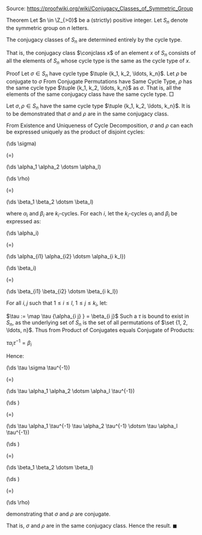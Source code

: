 # 

Source: https://proofwiki.org/wiki/Conjugacy_Classes_of_Symmetric_Group

Theorem
Let $n \in \Z_{>0}$ be a (strictly) positive integer.
Let $S_n$ denote the symmetric group on $n$ letters.

The conjugacy classes of $S_n$ are determined entirely by the cycle type.

That is, the conjugacy class $\conjclass x$ of an element $x$ of $S_n$ consists of all the elements of $S_n$ whose cycle type is the same as the cycle type of $x$.


Proof
Let $\sigma \in S_n$ have cycle type $\tuple {k_1, k_2, \ldots, k_n}$.
Let $\rho$ be conjugate to $\sigma$
From Conjugate Permutations have Same Cycle Type, $\rho$ has the same cycle type $\tuple {k_1, k_2, \ldots, k_n}$ as $\sigma$.
That is, all the elements of the same conjugacy class have the same cycle type.
$\Box$

Let $\sigma, \rho \in S_n$ have the same cycle type $\tuple {k_1, k_2, \ldots, k_n}$.
It is to be demonstrated that $\sigma$ and $\rho$ are in the same conjugacy class.

From Existence and Uniqueness of Cycle Decomposition, $\sigma$ and $\rho$ can each be expressed uniquely as the product of disjoint cycles:














\(\ds \sigma\)

\(=\)







\(\ds \alpha_1 \alpha_2 \dotsm \alpha_l\)




















\(\ds \rho\)

\(=\)







\(\ds \beta_1 \beta_2 \dotsm \beta_l\)









where $\alpha_i$ and $\beta_i$ are $k_i$-cycles.
For each $i$, let the $k_i$-cycles $\alpha_i$ and $\beta_i$ be expressed as:














\(\ds \alpha_i\)

\(=\)







\(\ds \alpha_{i1} \alpha_{i2} \dotsm \alpha_{i k_l}\)




















\(\ds \beta_i\)

\(=\)







\(\ds \beta_{i1} \beta_{i2} \dotsm \beta_{i k_l}\)









For all $i, j$ such that $1 \le i \le l$, $1 \le j \le k_i$, let:

$\tau := \map \tau {\alpha_{i j} } = \beta_{i j}$
Such a $\tau$ is bound to exist in $S_n$, as the underlying set of $S_n$ is the set of all permutations of $\set {1, 2, \ldots, n}$.
Thus from Product of Conjugates equals Conjugate of Products:

$\tau \alpha_i \tau^{-1} = \beta_i$

Hence:














\(\ds \tau \sigma \tau^{-1}\)

\(=\)







\(\ds \tau \alpha_1 \alpha_2 \dotsm \alpha_l \tau^{-1}\)




















\(\ds \)

\(=\)







\(\ds \tau \alpha_1 \tau^{-1} \tau \alpha_2 \tau^{-1} \dotsm \tau \alpha_l \tau^{-1}\)




















\(\ds \)

\(=\)







\(\ds \beta_1 \beta_2 \dotsm \beta_l\)




















\(\ds \)

\(=\)







\(\ds \rho\)









demonstrating that $\sigma$ and $\rho$ are conjugate.

That is, $\sigma$ and $\rho$ are in the same conjugacy class.
Hence the result.
$\blacksquare$





